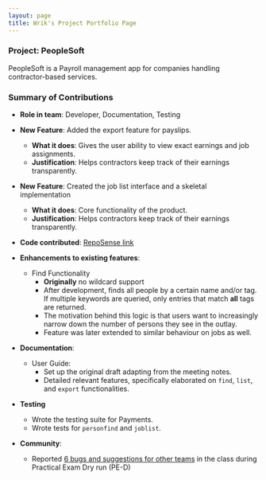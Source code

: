 ```yaml
---
layout: page
title: Wrik's Project Portfolio Page
---
```

### Project: PeopleSoft

PeopleSoft is a Payroll management app for companies handling contractor-based services.

### Summary of Contributions

* **Role in team**: Developer, Documentation, Testing

* **New Feature**: Added the export feature for payslips.
  * **What it does**: Gives the user ability to view exact earnings and job assignments.
  * **Justification**: Helps contractors keep track of their earnings transparently.

* **New Feature**: Created the job list interface and a skeletal implementation
  * **What it does**: Core functionality of the product.
  * **Justification**: Helps contractors keep track of their earnings transparently.

* **Code contributed**: [RepoSense link](https://nus-cs2103-ay2122s2.github.io/tp-dashboard/?search=thewrik)

* **Enhancements to existing features**:
  * Find Functionality 
    * **Originally** no wildcard support
    * After development, finds all people by a certain name and/or tag. If multiple keywords are queried, only entries 
      that match **all** tags are returned.
    * The motivation behind this logic is that users want to increasingly narrow down the number 
      of persons they see in the outlay.
    * Feature was later extended to similar behaviour on jobs as well. 

* **Documentation**:
  * User Guide:
    * Set up the original draft adapting from the meeting notes.
    * Detailed relevant features, specifically elaborated on `find`, `list`, and `export` functionalities.

* **Testing**
  * Wrote the testing suite for Payments.
  * Wrote tests for `personfind` and `joblist`.

* **Community**:
  * Reported [6 bugs and suggestions for other teams](https://github.com/thewrik/ped/issues) in the class during Practical Exam Dry run (PE-D)


